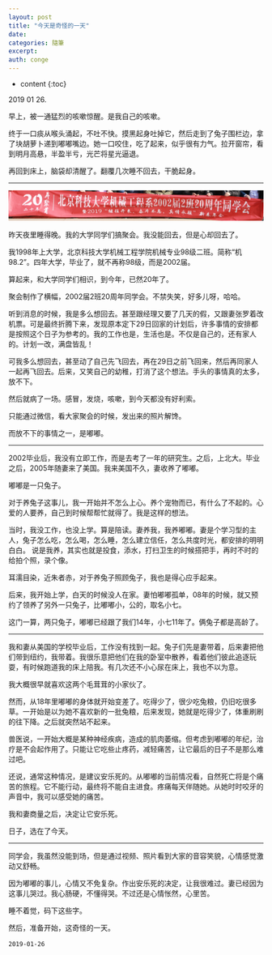 ```yaml
---
layout: post
title: "今天是奇怪的一天"
date:
categories: 隨筆
excerpt:
auth: conge
---
```

* content
{:toc}

2019 01 26.

早上，被一通猛烈的咳嗽惊醒。是我自己的咳嗽。

终于一口痰从喉头涌起，不吐不快。摸黑起身吐掉它，然后走到了兔子围栏边，拿了块胡萝卜递到嘟嘟嘴边。她一口咬住，吃了起来，似乎很有力气。拉开窗帘，看到明月高悬，半盈半亏，光芒将星光逼退。

再回到床上，脑袋却清醒了。翻覆几次睡不回去，干脆起身。

-----

![](/assets/images/隨筆/118382-fb998926cade6a40.png)

昨天夜里睡得晚。我的大学同学们搞聚会。我没能回去，但是心却回去了。

我1998年上大学，北京科技大学机械工程学院机械专业98级二班。简称“机98.2”。四年大学，毕业了，就不再称98级，而是2002届。

算起来，和大学同学们相识，到今年，已然20年了。

聚会制作了横幅，2002届2班20周年同学会。不禁失笑，好多儿呀，哈哈。

听到消息的时候，我是多么想回去。甚至跟经理又要了几天的假，又跟妻张罗着改机票。可是最终折腾下来，发现原本定下29日回家的计划后，许多事情的安排都是按照这个日子为参考的。我的工作也是，生活也是。不仅是自己的，还有家人的。计划一改，满盘皆乱！

可我多么想回去，甚至动了自己先飞回去，再在29日之前飞回来，然后再同家人一起再飞回去。后来，又笑自己的幼稚，打消了这个想法。手头的事情真的太多，放不下。

然后就病了一场。感冒，发烧，咳嗽，到今天都没有好利索。

只能通过微信，看大家聚会的时候，发出来的照片解馋。

而放不下的事情之一，是嘟嘟。

-------

2002毕业后，我没有立即工作，而是去考了一年的研究生。之后，上北大。毕业之后，2005年随妻来了美国。我来美国不久，妻收养了嘟嘟。

嘟嘟是一只兔子。

对于养兔子这事儿，我一开始并不怎么上心。养个宠物而已，有什么了不起的。心爱的人要养，自己到时候帮帮忙就得了。我是这样的想法。

当时，我没工作，也没上学。算是陪读。妻养我，我养嘟嘟。妻是个学习型的主人，兔子怎么吃，怎么喝，怎么睡，怎么建立信任，怎么共度时光，都安排的明明白白。 说是我养，其实也就是投食，添水，打扫卫生的时候搭把手，再时不时的给拍个照，录个像。

耳濡目染，近朱者赤，对于养兔子照顾兔子，我也是得心应手起来。

后来，我开始上学，白天的时候没人在家。妻怕嘟嘟孤单，08年的时候，就又预约了领养了另外一只兔子，比嘟嘟小，公的，取名小七。

这门一算，两只兔子，嘟嘟已经跟了我们14年，小七11年了。俩兔子都是高龄了。

----

我和妻从美国的学校毕业后，工作没有找到一起。兔子们先是妻带着，后来妻把他们带到纽约，我带着。我很乐意把他们在我的卧室中散养，看着他们彼此追逐玩耍，有时候跑道我的床上陪我。有几次还不小心尿在床上，我也不以为意。

我大概很早就喜欢这两个毛茸茸的小家伙了。

然而，从18年里嘟嘟的身体就开始变差了。吃得少了，很少吃兔粮，仍旧吃很多草。一开始是以为她不喜欢新的一批兔粮，后来发现，她就是吃得少了，体重刷刷的往下降。之后就突然站不起来。

兽医说，一开始大概是某种神经疾病，造成的肌肉萎缩。但考虑到嘟嘟的年纪，治疗是不会起作用了。只能让它吃些止疼药，减轻痛苦，让它最后的日子不是那么难过吧。

还说，通常这种情况，是建议安乐死的。从嘟嘟的当前情况看，自然死亡将是个痛苦的旅程。它不能行动，最终将不能自主进食。疼痛每天伴随她。从她时时咬牙的声音中，我可以感受她的痛苦。

我和妻商量之后，决定让它安乐死。

日子，选在了今天。

----

同学会，我虽然没能到场，但是通过视频、照片看到大家的音容笑貌，心情感觉激动又舒畅。

因为嘟嘟的事儿，心情又不免复杂。作出安乐死的决定，让我很难过。妻已经因为这事儿哭过。我心肠硬，不懂得哭。不过还是心情怅然，心里苦。

睡不着觉，码下这些字。

然后，准备开始，这奇怪的一天。

```
2019-01-26
```
